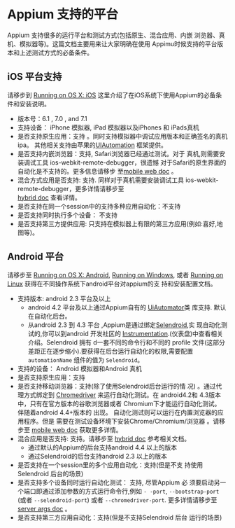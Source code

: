 # Appium 支持的平台

Appium 支持很多的运行平台和测试方式(包括原生、混合应用、内嵌
浏览器、真机、模拟器等)。这篇文档主要用来让大家明确在使用
Appimu时候支持的平台版本和上述测试方式的必备条件。

## iOS 平台支持

请移步到 [Running on OS X: iOS](running-on-osx.cn.md) 这里介绍了在iOS系统下使用Appium的必备条件和安装说明。

* 版本号：6.1 , 7.0 , and 7.1
* 支持设备： iPhone 模拟器, iPad 模拟器以及iPhones 和 iPads真机
* 是否支持原生应用：支持 。同时支持模拟器中调试应用版本和正确签名的真机ipa。
  其他相关支持由苹果的[UIAutomation](https://developer.apple.com/library/ios/documentation/DeveloperTools/Reference/UIAutomationRef/_index.html)
  框架提供。
* 是否支持内嵌浏览器：支持, Safari浏览器已经通过测试。对于
  真机,则需要安装调试工具 ios-webkit-remote-debugger，很遗憾
  对于Safari的原生界面的自动化是不支持的。更多信息请移步
  至[mobile web doc](/docs/cn/writing-running-appium/mobile-web.cn.md) 。
* 混合方式应用是否支持: 支持. 同样对于真机需要安装调试工具
  ios-webkit-remote-debugger，更多详情请移步至  
  [hybrid doc](/docs/cn/advanced-concepts/hybrid.cn.md) 查看详情。
* 是否支持在同一个session中的支持多种应用自动化：不支持
* 是否支持同时执行多个设备： 不支持
* 是否支持第三方提供应用: 只支持在模拟器上有限的第三方应用(例如:喜好,地图等)。

## Android 平台

请移步至 [Running on OS X: Android](running-on-osx.cn.md),
[Running on Windows](running-on-windows.cn.md), 或者
[Running on Linux](running-on-linux.cn.md) 获得在不同操作系统下android平台对appium的支
持和安装配置文档。

* 支持版本: android 2.3 平台及以上
  * android 4.2 平台及以上通过Appium自有的 [UiAutomator](http://developer.android.com/tools/help/uiautomator/index.html)类
    库支持. 默认在自动化后台。
  * 从android 2.3 到 4.3 平台 ,Appium是通过绑定[Selendroid](http://selendroid.io),实
    现自动化测试的,你可以到android 开发社区的 
	[Instrumentation](http://developer.android.com/reference/android/app/Instrumentation.html).(仪表盘)中查看相关介绍。Selendroid 拥有
	d一套不同的命令行和不同的 profile 文件(这部分差距正在逐步缩小).要获得在后台运行自动化的权限,需要配置
	`automationName` 组件的值为 `Selendroid`。
* 支持的设备： Android 模拟器和Android 真机
* 是否支持原生应用：支持
* 是否支持移动浏览器：支持(除了使用Selendroid后台运行的情
  况) 。通过代理方式绑定到 [Chromedriver](https://code.google.com/p/selenium/wiki/ChromeDriver) 来运行自动化测试。在
  android4.2和 4.3版本中，只有在官方版本的谷歌浏览器或者
  Chromium下才能运行自动化测试。 伴随着android 4.4+版本的
  出现。 自动化测试则可以运行在内置浏览器的应用程序。但是
  需要在测试设备环境下安装Chrome/Chromium/浏览器 。请移
  步至 [mobile web doc](/docs/cn/writing-running-appium/mobile-web.cn.md) 获取更多详情。
* 混合应用是否支持: 支持。请移步至 [hybrid doc](/docs/cn/advanced-concepts/hybrid.cn.md) 参考相关文档。
  * 通过默认的Appium的后台支持android 4.4 以上的版本
  * 通过Selendroid的后台支持android 2.3 以上的版本
* 是否支持在一个session里的多个应用自动化：支持(但是不支
  持使用Selendroid 后台的场景)
* 是否支持多个设备同时运行自动化测试： 支持, 尽管Appium 必
  须要启动另一个端口即通过添加参数的方式运行命令行,例如 `-
  -port`, `--bootstrap-port` (或者 `--selendroid-port`) 或者
  `--chromedriver-port`. 更多详情请移步至 [server args doc](/docs/cn/writing-running-appium/server-args.cn.md) 。
* 是否支持第三方应用自动化：支持(但是不支持Selendroid 后台
  运行的场景)